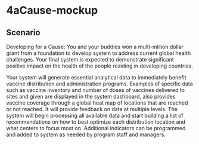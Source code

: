 # 4aCause-mockup

## Scenario
Developing for a Cause: You and your buddies won a multi-million dollar grant from a
foundation to develop system to address current global health challenges. Your final system
is expected to demonstrate significant positive impact on the health of the people residing in
developing countries.

Your system will generate essential analytical data to immediately benefit vaccine
distribution and administration programs. Examples of specific data such as vaccine
inventory and number of doses of vaccines delivered to sites and given are displayed in the
system dashboard, also provides vaccine coverage through a global heat map of locations
that are reached or not reached. It will provide feedback on data at multiple levels. The
system will begin processing all available data and start building a list of recommendations
on how to best optimize each distribution location and what centers to focus most on.
Additional indicators can be programmed and added to system as needed by program staff
and managers.
